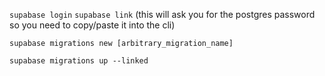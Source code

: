 `supabase login`
`supabase link` (this will ask you for the postgres password so you need to copy/paste it into the cli)

`supabase migrations new [arbitrary_migration_name]`

`supabase migrations up --linked`
